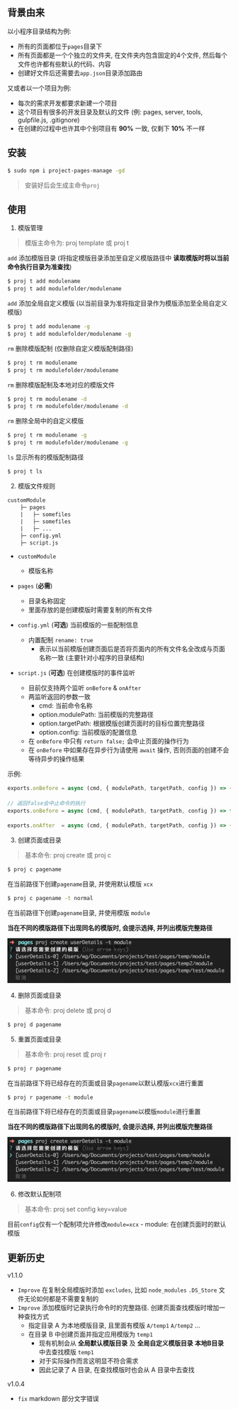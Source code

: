 ## 背景由来

以小程序目录结构为例:
- 所有的页面都位于`pages`目录下
- 所有页面都是一个个独立的文件夹, 在文件夹内包含固定的4个文件, 然后每个文件也许都有些默认的代码、内容
- 创建好文件后还需要去`app.json`目录添加路由


又或者以一个项目为例:
- 每次的需求开发都要求新建一个项目
- 这个项目有很多的开发目录及默认的文件 (例: pages, server, tools, gulpfile.js, .gitignore)
- 在创建的过程中也许其中个别项目有 **90%** 一致, 仅剩下 **10%** 不一样



## 安装

```bash
$ sudo npm i project-pages-manage -gd
```

> 安装好后会生成主命令`proj`

## 使用

1. 模版管理

> 模版主命令为: proj template 或 proj t

`add` 添加模版目录 (将指定模版目录添加至自定义模版路径中 **读取模版时将以当前命令执行目录为准查找**)

```bash
$ proj t add modulename
$ proj t add modulefolder/modulename
```


`add` 添加全局自定义模版 (以当前目录为准将指定目录作为模版添加至全局自定义模版)

```bash
$ proj t add modulename -g
$ proj t add modulefolder/modulename -g
```


`rm` 删除模版配制 (仅删除自定义模版配制路径)

```bash
$ proj t rm modulename
$ proj t rm modulefolder/modulename
```

`rm` 删除模版配制及本地对应的模版文件

```bash
$ proj t rm modulename -d
$ proj t rm modulefolder/modulename -d
```

`rm` 删除全局中的自定义模版

```bash
$ proj t rm modulename -g
$ proj t rm modulefolder/modulename -g
```

`ls` 显示所有的模版配制路径

```bash
$ proj t ls
```



2. 模版文件规则

```
customModule
    ├─ pages
    |   ├─ somefiles
    |   ├─ somefiles
    |   ├─ ...
    ├─ config.yml
    ├─ script.js
```

- `customModule` 
    - 模版名称

- `pages` (**必需**) 
    - 目录名称固定
    - 里面存放的是创建模版时需要复制的所有文件

- `config.yml` (**可选**) 当前模版的一些配制信息
    - 内置配制 `rename: true` 
        - 表示以当前模版创建页面后是否将页面内的所有文件名全改成与页面名称一致 (主要针对小程序的目录结构)

- `script.js` (**可选**) 在创建模版时的事件监听
    - 目前仅支持两个监听 `onBefore` & `onAfter`
    - 两监听返回的参数一致
        - cmd: 当前命令名称
        - option.modulePath: 当前模版的完整路径
        - option.targetPath: 根据模版创建页面时的目标位置完整路径
        - option.config: 当前模版的配置信息
    - 在 `onBefore` 中只有 `return false;` 会中止页面的操作行为
    - 在 `onBefore` 中如果存在异步行为请使用 `await` 操作, 否则页面的创建不会等待异步的操作结果

示例: 
```js
exports.onBefore = async (cmd, { modulePath, targetPath, config }) => {}

// 返回false会中止命令的执行
exports.onBefore = async (cmd, { modulePath, targetPath, config }) => false

exports.onAfter  = async (cmd, { modulePath, targetPath, config }) => {}
```


3. 创建页面或目录

> 基本命令: proj create 或 proj c

```bash
$ proj c pagename
```
在当前路径下创建`pagename`目录, 并使用默认模版 `xcx`

```bash
$ proj c pagename -t normal
```
在当前路径下创建`pagename`目录, 并使用模版 `module`

**当在不同的模版路径下出现同名的模版时, 会提示选择, 并列出模版完整路径**

![](./doc/images/01.png)


4. 删除页面或目录

> 基本命令: proj delete 或 proj d

```bash
$ proj d pagename
```



5. 重置页面或目录

> 基本命令: proj reset 或 proj r

```bash
$ proj r pagename
```
在当前路径下将已经存在的页面或目录`pagename`以默认模版`xcx`进行重置

```bash
$ proj r pagename -t module
```
在当前路径下将已经存在的页面或目录`pagename`以模版`module`进行重置

**当在不同的模版路径下出现同名的模版时, 会提示选择, 并列出模版完整路径**

![](./doc/images/01.png)

6. 修改默认配制项

> 基本命令: proj set config key=value

目前`config`仅有一个配制项允许修改`module=xcx`
    - module: 在创建页面时的默认模版


## 更新历史

v1.1.0

- `Improve` 在复制全局模版时添加 `excludes`, 比如 `node_modules` `.DS_Store` 文件无论如何都是不需要复制的 
- `Improve` 添加模版时记录执行命令时的完整路径. 创建页面查找模版时增加一种查找方式
    - 指定目录 A 为本地模版目录, 且里面有模版 `A/temp1` `A/temp2` ...
    - 在目录 B 中创建页面并指定应用模版为 `temp1`
        - 现有机制会从 **全局默认模版目录** 及 **全局自定义模版目录** **本地B目录** 中去查找模版 `temp1`
        - 对于实际操作而言这明显不符合需求
        - 因此记录了 A 目录, 在查找模版时也会从 A 目录中去查找

v1.0.4 

- `fix` markdown 部分文字错误 
